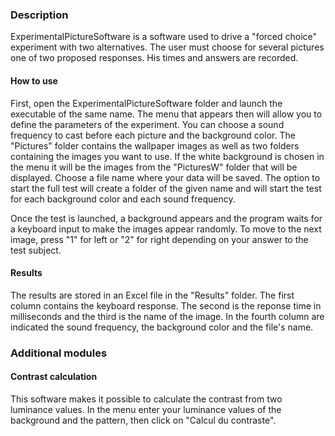 
### Description

ExperimentalPictureSoftware is a software used to drive a "forced choice" experiment with two alternatives. The user must choose for several pictures one of two proposed responses. His times and answers are recorded.  


#### How to use

First, open the ExperimentalPictureSoftware folder and launch the executable of the same name.
The menu that appears then will allow you to define the parameters of the experiment. You can choose a sound frequency to cast before each picture and the background color. The "Pictures" folder contains the wallpaper images as well as two folders containing the images you want to use. If the white background is chosen in the menu it will be the images from the "PicturesW" folder that will be displayed. 
Choose a file name where your data will be saved. The option to start the full test will create a folder of the given name and will start the test for each background color and each sound frequency.

Once the test is launched, a background appears and the program waits for a keyboard input to make the images appear randomly.
To move to the next image, press "1" for left or "2" for right depending on your answer to the test subject. 

#### Results

The results are stored in an Excel file in the "Results" folder. The first column contains the keyboard response. The second is the reponse time in milliseconds and the third is the name of the image. In the fourth column are indicated the sound frequency, the background color and the file's name. 


### Additional modules

#### Contrast calculation

This software makes it possible to calculate the contrast from two luminance values. In the menu enter your luminance values of the background and the pattern, then click on "Calcul du contraste".
